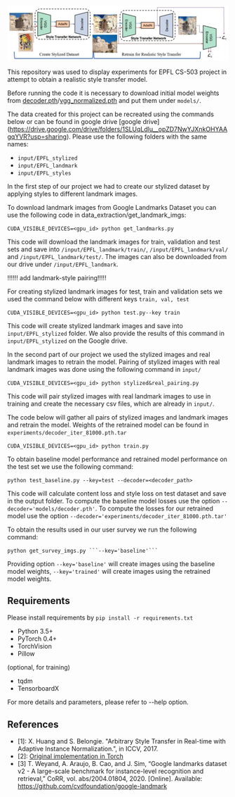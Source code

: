 ![Model architecture](model.jpg)

This repository was used to display experiments for EPFL CS-503 project in attempt to obtain a realistic style transfer model.

Before running the code it is necessary to download initial model weights from [decoder.pth](https://drive.google.com/file/d/1bMfhMMwPeXnYSQI6cDWElSZxOxc6aVyr/view?usp=sharing)/[vgg_normalized.pth](https://drive.google.com/file/d/1EpkBA2K2eYILDSyPTt0fztz59UjAIpZU/view?usp=sharing) and put them under `models/`.

The data created for this project can be recreated using the commands below or can be found in google drive [google drive]
(https://drive.google.com/drive/folders/1SLUqLdlu__opZD7NwYJXnkOHYAAgqYVR?usp=sharing). Please use the following folders with the same names:
- ```input/EPFL_stylized```
- ```input/EPFL_landmark```
- ```input/EPFL_styles```

In the first step of our project we had to create our stylized dataset by applying styles to different landmark images.

To download landmark images from Google Landmarks Dataset you can use the following code in data_extraction/get_landmark_imgs:

```
CUDA_VISIBLE_DEVICES=<gpu_id> python get_landmarks.py
```
This code will download the landmark images for train, validation and test sets and save into ```/input/EPFL_landmark/train/```, ```/input/EPFL_landmark/val/``` and ```/input/EPFL_landmark/test/```. The images can also be downloaded from our drive under ```/input/EPFL_landmark```.

!!!!!! add landmark-style pairing!!!!!

For creating stylized landmark images for test, train and validation sets we used the command below with different keys ```train, val, test ```
```
CUDA_VISIBLE_DEVICES=<gpu_id> python test.py--key train
```
This code will create stylized landmark images and save into ```input/EPFL_stylized``` folder. We also provide the results of this command in ```input/EPFL_stylized``` on the Google drive.

In the second part of our project we used the stylized images and real landmark images to retrain the model. Pairing of stylized images with real landmark images was done using the following command in ```input/```
```
CUDA_VISIBLE_DEVICES=<gpu_id> python stylized&real_pairing.py
```
This code will pair stylized images with real landmark images to use in training and create the necessary csv files, which are already in ```input/```.

The code below will gather all pairs of stylized images and landmark images and retrain the model. Weights of the retrained model can be found in ```experiments/decoder_iter_81000.pth.tar```
```
CUDA_VISIBLE_DEVICES=<gpu_id> python train.py 
```

To obtain baseline model performance and retrained model performance on the test set we use the following command:
```
python test_baseline.py --key=test --decoder=<decoder_path>
```
This code will calculate content loss and style loss on test dataset and save in the output folder. To compute the baseline model losses use the option ```--decoder='models/decoder.pth'```. To compute the losses for our retrained model use the option ```--decoder='experiments/decoder_iter_81000.pth.tar'```

To obtain the results used in our user survey we run the following command:
```
python get_survey_imgs.py ```--key='baseline'```
``` 
Providing option ```--key='baseline'``` will create images using the baseline model weights, ```--key='trained'``` will create images using the retrained model weights.

## Requirements
Please install requirements by `pip install -r requirements.txt`

- Python 3.5+
- PyTorch 0.4+
- TorchVision
- Pillow

(optional, for training)
- tqdm
- TensorboardX





For more details and parameters, please refer to --help option.

## References
- [1]: X. Huang and S. Belongie. "Arbitrary Style Transfer in Real-time with Adaptive Instance Normalization.", in ICCV, 2017.
- [2]: [Original implementation in Torch](https://github.com/xunhuang1995/AdaIN-style)
- [3] T. Weyand, A. Araujo, B. Cao, and J. Sim, “Google landmarks dataset v2 - A large-scale benchmark for instance-level recognition and retrieval,” CoRR, vol. abs/2004.01804, 2020. [Online]. Available: https://github.com/cvdfoundation/google-landmark
